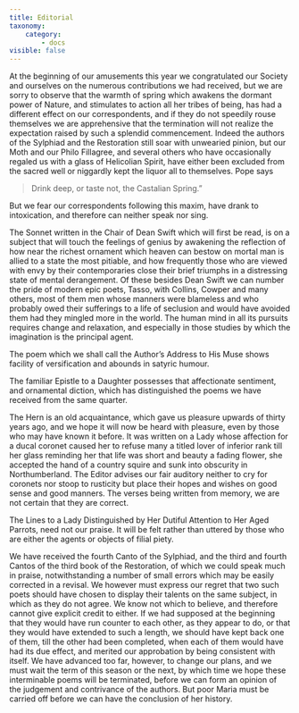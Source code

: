 ```yaml
---
title: Editorial
taxonomy:
    category:
        - docs
visible: false
---
```


At the beginning of our amusements this year we congratulated our Society and ourselves on the numerous contributions we had received, but we are sorry to observe that the warmth of spring which awakens the dormant power of Nature, and stimulates to action all her tribes of being, has had a different effect on our correspondents, and if they do not speedily rouse themselves we are apprehensive that the termination will not realize the expectation raised by such a splendid commencement. Indeed the authors of the Sylphiad and the Restoration still soar with unwearied pinion, but our Moth and our Philo Fillagree, and several others who have occasionally regaled us with a glass of Helicolian Spirit, have either been excluded from the sacred well or niggardly kept the liquor all to themselves. Pope says

> Drink deep, or taste not, the Castalian Spring.”

But we fear our correspondents following this maxim, have drank to intoxication, and therefore can neither speak nor sing.

The Sonnet written in the Chair of Dean Swift which will first be read, is on a subject that will touch the feelings of genius by awakening the reflection of how near the richest ornament which heaven can bestow on mortal man is allied to a state the most pitiable, and how frequently those who are viewed with envy by their contemporaries close their brief triumphs in a distressing state of mental derangement. Of these besides Dean Swift we can number the pride of modern epic poets, Tasso, with Collins, Cowper and many others, most of them men whose manners were blameless and who probably owed their sufferings to a life of seclusion and would have avoided them had they mingled more in the world. The human mind in all its pursuits requires change and relaxation, and especially in those studies by which the imagination is the principal agent.

The poem which we shall call the Author’s Address to His Muse shows facility of versification and abounds in satyric humour. 

The familiar Epistle to a Daughter possesses that affectionate sentiment, and ornamental diction, which has distinguished the poems we have received from the same quarter.

The Hern is an old acquaintance, which gave us pleasure upwards of thirty years ago, and we hope it will now be heard with pleasure, even by those who may have known it before. It was written on a Lady whose affection for a ducal coronet caused her to refuse many a titled lover of inferior rank till her glass reminding her that life was short and beauty a fading flower, she accepted the hand of a country squire and sunk into obscurity in Northumberland. The Editor advises our fair auditory neither to cry for coronets nor stoop to rusticity but place their hopes and wishes on good sense and good manners. The verses being written from memory, we are not certain that they are correct.

The Lines to a Lady Distinguished by Her Dutiful Attention to Her Aged Parrots, need not our praise. It will be felt rather than uttered by those who are either the agents or objects of filial piety.

We have received the fourth Canto of the Sylphiad, and the third and fourth Cantos of the third book of the Restoration, of which we could speak much in praise, notwithstanding a number of small errors which may be easily corrected in a revisal. We however must express our regret that two such poets should have chosen to display their talents on the same subject, in which as they do not agree. We know not which to believe, and therefore cannot give explicit credit to either. If we had supposed at the beginning that they would have run counter to each other, as they appear to do, or that they would have extended to such a length, we should have kept back one of them, till the other had been completed, when each of them would have had its due effect, and merited our approbation by being consistent with itself. We have advanced too far, however, to change our plans, and we must wait the term of this season or the next, by which time we hope these interminable poems will be terminated, before we can form an opinion of the judgement and contrivance of the authors. But poor Maria must be carried off before we can have the conclusion of her history.
